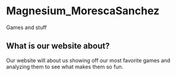 # Magnesium_MorescaSanchez
Games and stuff

What is our website about? 
---
  Our website will about us showing off our most favorite games and analyzing them to see what makes them so fun.
  
